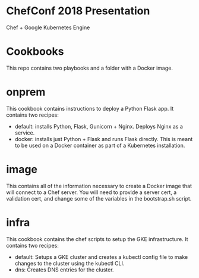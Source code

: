 # ChefConf 2018 Presentation
Chef + Google Kubernetes Engine

# Cookbooks
This repo contains two playbooks and a folder with a Docker image.

# onprem
This cookbook contains instructions to deploy a Python Flask app. It contains two recipes:

* default: installs Python, Flask, Gunicorn + Nginx. Deploys Nginx as a service.
* docker: installs just Python + Flask and runs Flask directly. This is meant to be used on a Docker container as part of a Kubernetes installation.

# image
This contains all of the information necessary to create a Docker image that will connect to a Chef server. You will need to provide a server cert, a validation cert, and change some of the variables in the bootstrap.sh script.

# infra
This cookbook contains the chef scripts to setup the GKE infrastructure. It contains two recipes:

* default: Setups a GKE cluster and creates a kubectl config file to make changes to the cluster using the kubectl CLI.
* dns: Creates DNS entries for the cluster.
